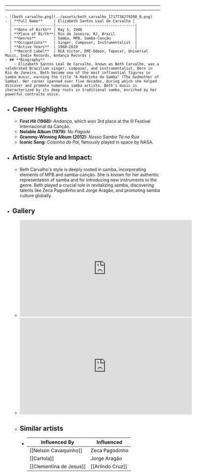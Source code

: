 ---
---

- ---
  ---
	- ![beth carvalho.png](../assets/beth_carvalho_1717738279208_0.png)
	- | **Full Name**     | Elizabeth Santos Leal de Carvalho |
	  |-------------------|------------------------------------|
	  | **Date of Birth** | May 5, 1946                        |
	  | **Place of Birth**| Rio de Janeiro, RJ, Brazil         |
	  | **Genres**        | Samba, MPB, Samba-Canção           |
	  | **Occupations**   | Singer, Composer, Instrumentalist  |
	  | **Active Years**  | 1960–2019                          |
	  | **Record Label**  | RCA Victor, EMI-Odeon, Tapecar, Universal Music, Indie Records, Andança Records |
	- ## **Biography**
		- Elizabeth Santos Leal de Carvalho, known as Beth Carvalho, was a celebrated Brazilian singer, composer, and instrumentalist. Born in Rio de Janeiro, Beth became one of the most influential figures in samba music, earning the title "A Madrinha do Samba" (The Godmother of Samba). Her career spanned over five decades, during which she helped discover and promote numerous samba artists. Beth's music is characterized by its deep roots in traditional samba, enriched by her powerful contralto voice.
- ## **Career Highlights**
	- **First Hit (1968):** *Andança*, which won 3rd place at the III Festival Internacional da Canção.
	- **Notable Album (1979):** *No Pagode*
	- **Grammy-Winning Album (2012):** *Nosso Samba Tá na Rua*
	- **Iconic Song:** *Coisinha do Pai*, famously played in space by NASA.
- ## **Artistic Style and Impact:**
	- Beth Carvalho's style is deeply rooted in samba, incorporating elements of MPB and samba-canção. She is known for her authentic representation of samba and for introducing new instruments to the genre. Beth played a crucial role in revitalizing samba, discovering talents like Zeca Pagodinho and Jorge Aragão, and promoting samba culture globally.
- ## **Gallery**
	- <iframe width="560" height="315" src="https://www.youtube.com/embed/Zav50SgbK8o?si=W1KaFVhfJTBsUNvV" title="YouTube video player" frameborder="0" allow="accelerometer; autoplay; clipboard-write; encrypted-media; gyroscope; picture-in-picture; web-share" referrerpolicy="strict-origin-when-cross-origin" allowfullscreen></iframe>
	- <iframe width="560" height="315" src="https://www.youtube.com/embed/1eWZ88eRFQs?si=8xcrDP3y39LzfLWL" title="YouTube video player" frameborder="0" allow="accelerometer; autoplay; clipboard-write; encrypted-media; gyroscope; picture-in-picture; web-share" referrerpolicy="strict-origin-when-cross-origin" allowfullscreen></iframe>
	- ## Similar artists
		- | Influenced By       | Influenced        |
		  |---------------------|-------------------|
		  | [[Nelson Cavaquinho]] | Zeca Pagodinho    |
		  | [[Cartola]]         | Jorge Aragão       |
		  | [[Clementina de Jesus]] | [[Arlindo Cruz]]     |